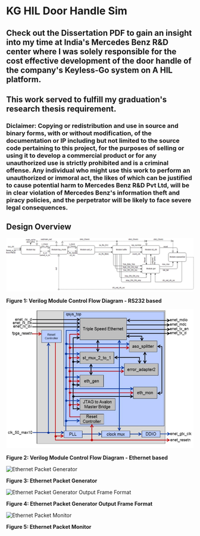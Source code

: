 # KG HIL Door Handle Sim 

## Check out the Dissertation PDF to gain an insight into my time at India's Mercedes Benz R&D center where I was solely responsible for the cost effective development of the door handle of the company's Keyless-Go system on A HIL platform. 
## This work served to fulfill my graduation's research thesis requirement.
### Diclaimer: Copying or redistribution and use in source and binary forms, with or without modification, of the documentation or IP including but not limited to the source code pertaining to this project, for the purposes of selling or using it to develop a commercial product or for any unauthorized use is strictly prohibited and is a criminal offense. Any individual who might use this work to perform an unauthorized or immoral act, the likes of which can be justified to cause potential harm to Mercedes Benz R&D Pvt Ltd, will be in clear violation of Mercedes Benz's information theft and piracy policies, and the perpetrator will be likely to face severe legal consequences. 

Design Overview 
---------------

![Verilog Module Control Flow Diagram - RS232 based](img/Flow_rs232.jpg "Verilog Module Control Flow Diagram - RS232 based")

**Figure 1: Verilog Module Control Flow Diagram - RS232 based**

![Verilog Module Control Flow Diagram - Ethernet based](img/flow_eth.jpg "Verilog Module Control Flow Diagram - Ethernet based")

**Figure 2: Verilog Module Control Flow Diagram - Ethernet based**

![Ethernet Packet Generator](img/eth_packet_generator.jpg "Ethernet Packet Generator")

**Figure 3: Ethernet Packet Generator**

![Ethernet Packet Generator Output Frame Format](img/epg_output_frame_format.jpg "Ethernet Packet Generator Output Frame Format")

**Figure 4: Ethernet Packet Generator Output Frame Format**

![Ethernet Packet Monitor](img/eth_packet_monitor.jpg "Ethernet Packet Monitor")

**Figure 5: Ethernet Packet Monitor**